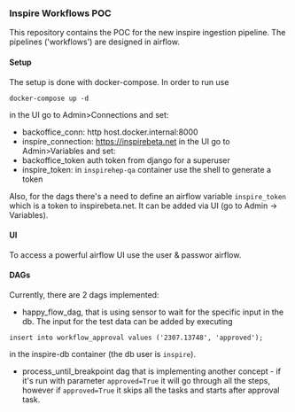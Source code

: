### Inspire Workflows POC

This repository contains the POC for the new inspire ingestion pipeline. The pipelines ('workflows') are designed in airflow.

#### Setup
The setup is done with docker-compose. In order to run use
```{shell}
docker-compose up -d
```

in the UI go to Admin>Connections and set:
- backoffice_conn: http host.docker.internal:8000
- inspire_connection: https://inspirebeta.net
in the UI go to Admin>Variables and set:
- backoffice_token	auth token from django for a superuser
- inspire_token: in `inspirehep-qa` container use the shell to generate a token

Also, for the dags there's a need to define an airflow variable `inspire_token` which is a token to inspirebeta.net.
It can be added via UI (go to Admin -> Variables).


#### UI
To access a powerful airflow UI use the user & passwor airflow.

#### DAGs
Currently, there are 2 dags implemented:
- happy_flow_dag, that is using sensor to wait for the specific input in the db. The input for the test data can be added by executing
```{sql}
insert into workflow_approval values ('2307.13748', 'approved');
```
in the inspire-db container (the db user is `inspire`).
- process_until_breakpoint dag that is implementing another concept - if it's run with parameter `approved=True` it will go through all the steps, however if `approved=True` it skips all the tasks and starts after approval task.
